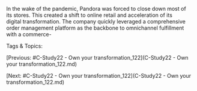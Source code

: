 In the wake of the pandemic, Pandora was forced to close down most of  
its stores. This created a shift to online retail and acceleration of its  
digital transformation.
The company quickly leveraged a comprehensive order management 
platform as the backbone to omnichannel fulfillment with a commerce- 

   Tags & Topics:
   

[Previous: #C-Study22 - Own your transformation_122](C-Study22 - Own your transformation_122.md)

[Next: #C-Study22 - Own your transformation_122](C-Study22 - Own your transformation_122.md)